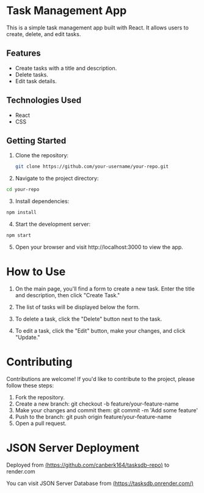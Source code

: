 # Task Management App

This is a simple task management app built with React. It allows users to create, delete, and edit tasks.

## Features

- Create tasks with a title and description.
- Delete tasks.
- Edit task details.

## Technologies Used

- React
- CSS

## Getting Started

1. Clone the repository:

   ```bash
   git clone https://github.com/your-username/your-repo.git
   ```

2. Navigate to the project directory:

```bash
cd your-repo
```

3. Install dependencies:

```bash
npm install
```

4. Start the development server:

```bash
npm start
```

5. Open your browser and visit http://localhost:3000 to view the app.

# How to Use

1. On the main page, you'll find a form to create a new task. Enter the title and description, then click "Create Task."

2. The list of tasks will be displayed below the form.

3. To delete a task, click the "Delete" button next to the task.

4. To edit a task, click the "Edit" button, make your changes, and click "Update."

# Contributing

Contributions are welcome! If you'd like to contribute to the project, please follow these steps:

1. Fork the repository.
2. Create a new branch: git checkout -b feature/your-feature-name
3. Make your changes and commit them: git commit -m 'Add some feature'
4. Push to the branch: git push origin feature/your-feature-name
5. Open a pull request.

# JSON Server Deployment
Deployed from [(https://github.com/canberk164/tasksdb-repo)](https://github.com/canberk164/tasksdb-repo) to render.com

You can visit JSON Server Database from [(https://tasksdb.onrender.com/)](https://tasksdb.onrender.com/) 
 
 
